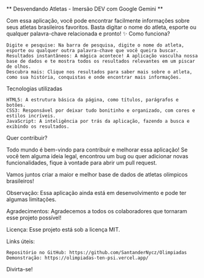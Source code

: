 ** Desvendando Atletas - Imersão DEV com Google Gemini **

Com essa aplicação, você pode encontrar facilmente informações sobre seus atletas brasileiros favoritos. Basta digitar o nome do atleta, esporte ou qualquer palavra-chave relacionada e pronto! ✨
Como funciona?

    Digite e pesquise: Na barra de pesquisa, digite o nome do atleta, esporte ou qualquer outra palavra-chave que você queira buscar.
    Resultados instantâneos: A mágica acontece! A aplicação vasculha nossa base de dados e te mostra todos os resultados relevantes em um piscar de olhos.
    Descubra mais: Clique nos resultados para saber mais sobre o atleta, como sua história, conquistas e onde encontrar mais informações.

Tecnologias utilizadas ️

    HTML5: A estrutura básica da página, como títulos, parágrafos e botões.
    CSS3: Responsável por deixar tudo bonitinho e organizado, com cores e estilos incríveis.
    JavaScript: A inteligência por trás da aplicação, fazendo a busca e exibindo os resultados.

Quer contribuir?

Todo mundo é bem-vindo para contribuir e melhorar essa aplicação! Se você tem alguma ideia legal, encontrou um bug ou quer adicionar novas funcionalidades, fique à vontade para abrir um pull request.

Vamos juntos criar a maior e melhor base de dados de atletas olímpicos brasileiros!

Observação: Essa aplicação ainda está em desenvolvimento e pode ter algumas limitações.

Agradecimentos: Agradecemos a todos os colaboradores que tornaram esse projeto possível!

Licença: Esse projeto está sob a licença MIT.

Links úteis:

    Repositório no GitHub: https://github.com/SantanderNycz/Olimpiadas
    Demonstração: https://olimpiadas-ten-psi.vercel.app/

Divirta-se!
